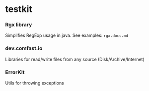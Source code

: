 # testkit

### Rgx library
Simplifies RegExp usage in java. 
See examples: `rgx.docs.md`

### dev.comfast.io
Libraries for read/write files from any source (Disk/Archive/Internet)

### ErrorKit
Utils for throwing exceptions